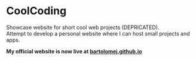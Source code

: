 # CoolCoding

Showcase website for short cool web projects (DEPRICATED).<br>
Attempt to develop a personal website where I can host small projects and apps.

**My official website is now live at [bartolomej.github.io](https://bartolomej.github.io)**
